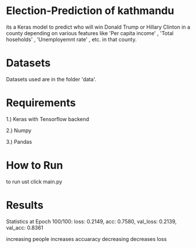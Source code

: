 # Election-Prediction of kathmandu
its a Keras model to predict who will win Donald Trump or Hillary Clinton in a county depending on various features like
'Per capita income' , 'Total hoseholds' , 'Unemployemnt rate' , etc. in that county.

# Datasets
Datasets used are in the folder 'data'.

# Requirements

1.) Keras with Tensorflow backend

2.) Numpy

3.) Pandas

# How to Run

to run ust click main.py
# Results

Statistics at Epoch 100/100: loss: 0.2149, acc: 0.7580, val_loss: 0.2139, val_acc: 0.8361

increasing people increases accuaracy decreasing decreases loss


